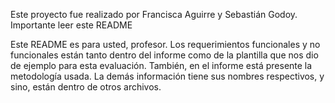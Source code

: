 Este proyecto fue realizado por Francisca Aguirre y Sebastián Godoy. Importante leer este README

Este README es para usted, profesor. Los requerimientos funcionales y no funcionales están tanto dentro del informe como de la plantilla que nos dio de ejemplo para esta evaluación. También, en el informe está presente la metodología usada. La demás información tiene sus nombres respectivos, y sino, están dentro de otros archivos.
